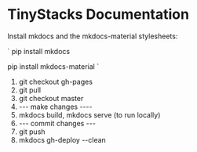 # TinyStacks Documentation

Install mkdocs and the mkdocs-material stylesheets:

`
pip install mkdocs

pip install mkdocs-material 
`

1. git checkout gh-pages
1. git pull
1. git checkout master
1. --- make changes ----
1. mkdocs build, mkdocs serve (to run locally)
1. --- commit changes ---
1. git push
1. mkdocs gh-deploy --clean